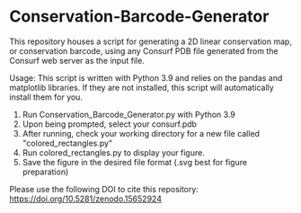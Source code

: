 # Conservation-Barcode-Generator
This repository houses a script for generating a 2D linear conservation map, or conservation barcode, using any Consurf PDB file generated from the Consurf web server as the input file. 

Usage:
This script is written with Python 3.9 and relies on the pandas and matplotlib libraries. If they are not installed, this script will automatically install them for you.

1. Run Conservation_Barcode_Generator.py with Python 3.9
2. Upon being prompted, select your consurf.pdb
3. After running, check your working directory for a new file called "colored_rectangles.py"
4. Run colored_rectangles.py to display your figure.
5. Save the figure in the desired file format (.svg best for figure preparation)

Please use the following DOI to cite this repository: https://doi.org/10.5281/zenodo.15652924
